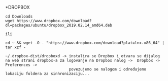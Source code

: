 *DROPBOX  

    cd Downloads
    wget https://www.dropbox.com/download?dl=packages/ubuntu/dropbox_2019.02.14_amd64.deb
    
    ili 
    
    cd ~ && wget -O - "https://www.dropbox.com/download?plat=lnx.x86_64" | tar xzf -
 
    ~/.dropbox-dist/dropboxd -> instalira se Dropbox i otvara se dijalog na web strani dropbox-a za logovanje na Dropbox nalog ->  Dropbox -> Preferences -> 
                                povezujemo se nalogom i određujemo lokaciju foldera za sinhronizaciju...

